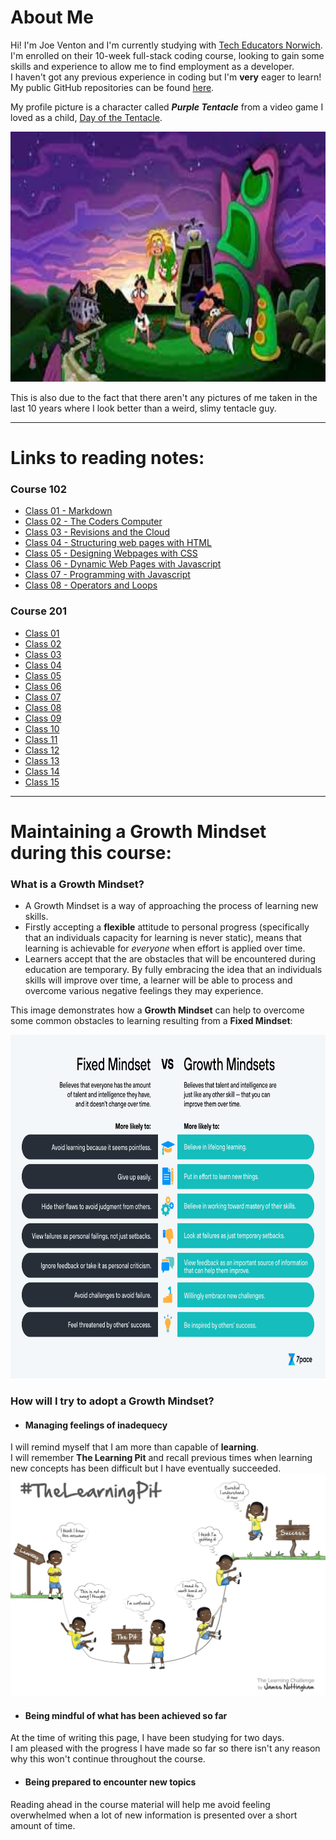 # About Me

Hi! I'm Joe Venton and I'm currently studying with [Tech Educators Norwich](https://techeducators.co.uk).  
I'm enrolled on their 10-week full-stack coding course, looking to gain some skills and experience to allow me to find employment as a developer.  
I haven't got any previous experience in coding but I'm **very** eager to learn!  
My public GitHub repositories can be found [here](https://github.com/RealGUppercut).

My profile picture is a character called ***Purple Tentacle*** from a video game I loved as a child, [Day of the Tentacle](https://en.wikipedia.org/wiki/Day_of_the_Tentacle).

<img src="dott.jpg" width="1500" height="400">

This is also due to the fact that there aren't any pictures of me taken in the last 10 years where I look better than a weird, slimy tentacle guy.

---
# Links to reading notes:  

### Course 102  

- [Class 01 - Markdown](/102/102notes-01-learningmarkdown.md)  
- [Class 02 - The Coders Computer](/102/102notes-02.md)  
- [Class 03 - Revisions and the Cloud](/102/102notes-03.md)  
- [Class 04 - Structuring web pages with HTML](/102/102notes-04.md)  
- [Class 05 - Designing Webpages with CSS](/102/102notes-05.md)  
- [Class 06 - Dynamic Web Pages with Javascript](/102/102notes-06-dynamicwebpageswithjavascript.md)  
- [Class 07 - Programming with Javascript](/102/102notes-07-programmingwithjavascript.md)  
- [Class 08 - Operators and Loops](/102/102notes-08.md)  

### Course 201  
  
- [Class 01](/201/201notes-01.md)  
- [Class 02](/201/201notes-02.md)  
- [Class 03](/201/201notes-03.md)  
- [Class 04](/201/201notes-04.md)  
- [Class 05](/201/201notes-05.md)  
- [Class 06](/201/201notes-06.md)  
- [Class 07](/201/201notes-07.md)  
- [Class 08](/201/201notes-08.md)  
- [Class 09](/201/201notes-09.md)  
- [Class 10](/201/201notes-10.md)  
- [Class 11](/201/201notes-11.md)  
- [Class 12](/201/201notes-12.md)  
- [Class 13](/201/201notes-13.md)  
- [Class 14](/201/201notes-14.md)  
- [Class 15](/201/201notes-15.md)  

---

# Maintaining a Growth Mindset during this course:
### What is a Growth Mindset?
+ A Growth Mindset is a way of approaching the process of learning new skills.  
+ Firstly accepting a **flexible** attitude to personal progress (specifically that an individuals capacity for learning is never static), means that learning is achievable for *everyone* when effort is applied over time.
+ Learners accept that the are obstacles that will be encountered during education are temporary. By fully embracing the idea that an individuals skills will improve over time, a learner will be able to process and overcome various negative feelings they may experience.  

This image demonstrates how a **Growth Mindset** can help to overcome some common obstacles to learning resulting from a **Fixed Mindset**:  
   
<img src="GrowthMindset.jpg" width="1200" height="550">

### How will I try to adopt a Growth Mindset?
+ #### Managing feelings of inadequecy
I will remind myself that I am more than capable of **learning**.  
I will remember **The Learning Pit** and recall previous times when learning new concepts has been difficult but I have eventually succeeded.  
![Example of The Learning Pit concept](learningpit.jpg)

+ #### Being mindful of what has been achieved so far
At the time of writing this page, I have been studying for two days.  
I am pleased with the progress I have made so far so there isn't any reason why this won't continue throughout the course.  

+ #### Being prepared to encounter new topics  
Reading ahead in the course material will help me avoid feeling overwhelmed when a lot of new information is presented over a short amount of time.
